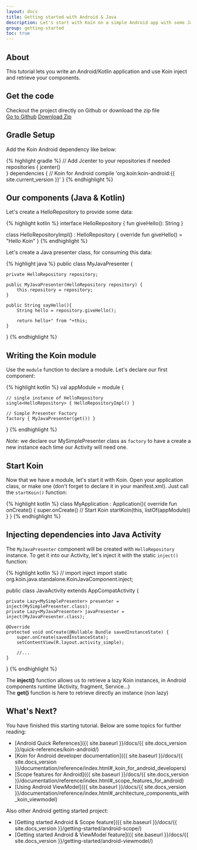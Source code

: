 ```yaml
---
layout: docs
title: Getting started with Android & Java
description: Let's start with Koin on a simple Android app with some Java
group: getting-started
toc: true
---
```


## About

This tutorial lets you write an Android/Kotlin application and use Koin inject and retrieve your components.

## Get the code

<div class="container">
  <div class="row">
    <div class="col-8">
      Checkout the project directly on Github or download the zip file
    </div>
    <div class="col">
      <a href="https://github.com/InsertKoinIO/getting-started-koin-android" class="btn btn-outline-primary mb-3 mb-md-0 mr-md-3">Go to Github</a>
      <a href="https://github.com/InsertKoinIO/getting-started-koin-android/archive/master.zip" class="btn btn-outline-info mb-3 mb-md-0 mr-md-3">Download Zip</a>
    </div>
  </div>
</div>

## Gradle Setup

Add the Koin Android dependency like below:

{% highlight gradle %}
// Add Jcenter to your repositories if needed
repositories {
    jcenter()    
}
dependencies {
    // Koin for Android
    compile 'org.koin:koin-android:{{ site.current_version }}'
}
{% endhighlight %}

## Our components (Java & Kotlin)

Let's create a HelloRepository to provide some data:

{% highlight kotlin %}
interface HelloRepository {
    fun giveHello(): String
}

class HelloRepositoryImpl() : HelloRepository {
    override fun giveHello() = "Hello Koin"
}
{% endhighlight %}

Let's create a Java presenter class, for consuming this data:

{% highlight java %}
public class MyJavaPresenter {

    private HelloRepository repository;

    public MyJavaPresenter(HelloRepository repository) {
        this.repository = repository;
    }

    public String sayHello(){
        String hello = repository.giveHello();

        return hello+" from "+this;
    }

}
{% endhighlight %}

## Writing the Koin module

Use the `module` function to declare a module. Let's declare our first component:

{% highlight kotlin %}
val appModule = module {

    // single instance of HelloRepository
    single<HelloRepository> { HelloRepositoryImpl() }

    // Simple Presenter Factory
    factory { MyJavaPresenter(get()) }
}
{% endhighlight %}

*Note:* we declare our MySimplePresenter class as `factory` to have a create a new instance each time our Activity will need one.

## Start Koin

Now that we have a module, let's start it with Koin. Open your application class, or make one (don't forget to declare it in your manifest.xml). Just call the `startKoin()` function:

{% highlight kotlin %}
class MyApplication : Application(){
    override fun onCreate() {
        super.onCreate()
        // Start Koin
        startKoin(this, listOf(appModule))
    }
}
{% endhighlight %}

## Injecting dependencies into Java Activity

The `MyJavaPresenter` component will be created with `HelloRepository` instance. To get it into our Activity, let's inject it with the static `inject()` function: 

{% highlight kotlin %}
// import inject
import static org.koin.java.standalone.KoinJavaComponent.inject;

public class JavaActivity extends AppCompatActivity {

    private Lazy<MySimplePresenter> presenter = inject(MySimplePresenter.class);
    private Lazy<MyJavaPresenter> javaPresenter = inject(MyJavaPresenter.class);

    @Override
    protected void onCreate(@Nullable Bundle savedInstanceState) {
        super.onCreate(savedInstanceState);
        setContentView(R.layout.activity_simple);

        //...
    }
}
{% endhighlight %}

<div class="alert alert-primary" role="alert">
    The <b>inject()</b> function allows us to retrieve a lazy Koin instances, in Android components runtime (Activity, fragment, Service...)
</div>

<div class="alert alert-secondary" role="alert">
    The <b>get()</b> function is here to retrieve directly an instance (non lazy)
</div>


## What's Next?

You have finished this starting tutorial. Below are some topics for further reading:

* [Android Quick References]({{ site.baseurl }}/docs/{{ site.docs_version }}/quick-references/koin-android/)
* [Koin for Android developer documentation]({{ site.baseurl }}/docs/{{ site.docs_version }}/documentation/reference/index.html#_koin_for_android_developers)
* [Scope features for Android]({{ site.baseurl }}/docs/{{ site.docs_version }}/documentation/reference/index.html#_scope_features_for_android)
* [Using Android ViewModel]({{ site.baseurl }}/docs/{{ site.docs_version }}/documentation/reference/index.html#_architecture_components_with_koin_viewmodel)

Also other Android getting started project:

* [Getting started Android & Scope feature]({{ site.baseurl }}/docs/{{ site.docs_version }}/getting-started/android-scope/)
* [Getting started Android & ViewModel feature]({{ site.baseurl }}/docs/{{ site.docs_version }}/getting-started/android-viewmodel/)
